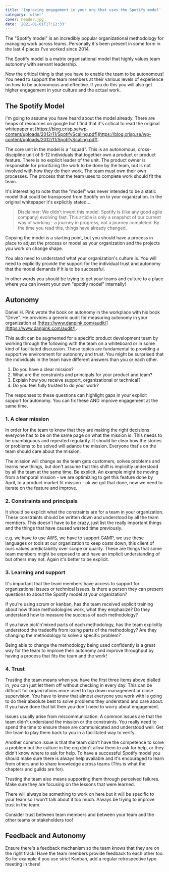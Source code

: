 ```yaml
---
title: 'Improving engagement in your org that uses the Spotify model'
category: 'other'
cover: header.jpg
date: '2021-01-01T17:12:33'
---
```


The "Spotify model" is an incredibly popular organizational methodology for managing work across teams. Personally it's been present in some form in the last 4 places I've worked since 2014.

The Spotify model is a matrix organisational model that highly values team autonomy with servant leadership.

Now the critical thing is that you have to enable the team to be autonomous! You need to support the team members at their various levels of experience on how to be autonomous and effective. If you do this you will also get higher engagement in your culture and the actual work.

<!-- end excerpt -->

## The Spotify Model

I'm going to assume you have heard about the model already. There are heaps of resources on google but I find that it's critical to read the original whitepaper at [https://blog.crisp.se/wp-content/uploads/2012/11/SpotifyScaling.pdf](https://blog.crisp.se/wp-content/uploads/2012/11/SpotifyScaling.pdf).

The core unit in the model is a "squad". This is an autonomous, cross-discipline unit of 5-12 individuals that together own a product or product feature. There is no explicit leader of the unit. The product owner is responsible for prioritizing the work to be done by the team, but is not involved with how they do their work. The team must own their own processes. The process that the team uses to complete work should fit the team.

It's interesting to note that the "model" was never intended to be a static model that could be transposed from Spotify on to your organization. In the original whitepaper it's explicitly stated...

> Disclaimer: We didn’t invent this model. Spotify is (like any good agile company) evolving fast. This article
> is only a snapshot of our current way of working - a journey in progress, not a journey completed. By the
> time you read this, things have already changed.

Copying the model is a starting point, but you should have a process in place to adjust the process or model as your organization and the projects you work on change shape.

You also need to understand what your organization's culture is. You will need to explicitly provide the support for the individual trust and autonomy that the model demands if it is to be successful.

In other words you should be trying to get your teams and culture to a place where you can invent your own "spotify model" internally!

## Autonomy

Daniel H. Pink wrote the book on autonomy in the workplace with his book "Drive". He provides a generic audit for measuring autonomy in your organization at [https://www.danpink.com/audit/](https://www.danpink.com/audit/).

This audit can be augmented for a specific product development team by working through the following with the team on a whiteboard or in some kind of facilitated discussion. These topics are fundamental to providing a supportive environment for autonomy and trust. You might be surprised that the individuals in the team have different answers than you or each other.

1. Do you have a clear mission?
2. What are the constraints and principals for your product and team?
3. Explain how you receive support, organizational or technical?
4. Do you feel fully trusted to do your work?

The responses to these questions can highlight gaps in your explicit support for autonomy. You can fix these AND improve engagement at the same time.

### 1. A clear mission

In order for the team to know that they are making the right decisions everyone has to be on the same page on what the mission is. This needs to be unambiguous and repeated regularity. It should be clear how the stories or problems to be solved will adance the mission. Everyone that's on the team should care about the mission.

The mission will change as the team gets customers, solves problems and learns new things, but don't assume that this shift is implicitly understood by all the team at the same time. Be explicit. An example might be moving from a temporal mission - we are optimizing to get this feature done by April, to a product market fit mission - ok we got that done, now we need to iterate on the feature and improve.

### 2. Constraints and principals

It should be explicit what the constraints are for a team in your organization. These constraints should be written down and understood by all the team members. This doesn't have to be crazy, just list the really important things and the things that have caused wasted time previously.

e.g. we have to use AWS, we have to support GAMP, we use these languages or tools at our organization to keep costs down, this client of ours values predictability over scope or quality. These are things that some team members might be exposed to and have an implicit understanding of but others may not. Again it's better to be explicit.

### 3. Learning and support

It's important that the team members have access to support for organizational issues or technical issues. Is there a person they can present questions to about the Spotify model at your organization?

If you're using scrum or kanban, has the team received explicit training about how those methodologies work, what they emphasize? Do they understand how to measure the success of each methodology?

If you have pick'n'mixed parts of each methodology, has the team explicitly understood the tradeoffs from losing parts of the methodology? Are they changing the methodology to solve a specific problem?

Being able to change the methodology being used confidently is a great way for the team to improve their autonomy and improve throughput by having a process that fits the team and the work!

### 4. Trust

Trusting the team means when you have the first three items above dialled in, you can just let them off without checking in every day. This can be difficult for organizations more used to top down management or close supervision. You have to know that almost everyone you work with is going to do their absolute best to solve problems they understand and care about. If you have done that bit then you don't need to worry about engagement.

Issues usually arise from miscommunication. A common issues are that the team didn't understand the mission or the constraints. You really need to spend the time to ensure these are communicated and understood well. Get the team to play them back to you in a facilitated way to verify.

Another common issue is that the team didn't have the competence to solve a problem but the culture in the org didn't allow them to ask for help, or they didn't know where to ask for help. To have a successful Spotify model you should make sure there is always help available and it's encouraged to learn from others and to share knowledge across teams (This is what the chapters and guilds are for).

Trusting the team also means supporting them through perceived failures. Make sure they are focusing on the lessons that were learned.

There will always be something to work on here but it will be specific to your team so I won't talk about it too much. Always be trying to improve trust in the team.

Consider trust between team members and between your team and the other teams or stakeholders too!

## Feedback and Autonomy

Ensure there's a feedback mechanism so the team knows that they are on the right track! Have the team members provide feedback to each other too. So for example if you use strict Kanban, add a regular retrospective type meeting in there!
